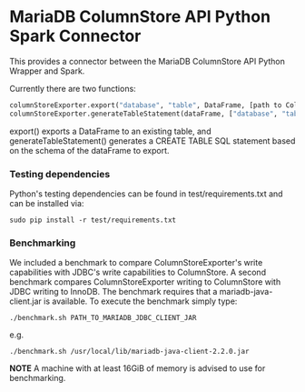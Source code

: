 # MariaDB ColumnStore API Python Spark Connector
This provides a connector between the MariaDB ColumnStore API Python Wrapper and Spark.

Currently there are two functions:
```python
columnStoreExporter.export("database", "table", DataFrame, [path to Columnstore.xml])
columnStoreExporter.generateTableStatement(dataFrame, ["database", "table", determineTypeLengths])
```
export() exports a DataFrame to an existing table, and
generateTableStatement() generates a CREATE TABLE SQL statement based on the schema of the dataFrame to export.

### Testing dependencies
Python's testing dependencies can be found in test/requirements.txt and can be installed via:
```shell
sudo pip install -r test/requirements.txt
```

### Benchmarking
We included a benchmark to compare ColumnStoreExporter's write capabilities with JDBC's write capabilities to ColumnStore. A second benchmark compares ColumnStoreExporter writing to ColumnStore with JDBC writing to InnoDB. The benchmark requires that a mariadb-java-client.jar is available. To execute the benchmark simply type:
```shell
./benchmark.sh PATH_TO_MARIADB_JDBC_CLIENT_JAR
```
e.g.
```shell
./benchmark.sh /usr/local/lib/mariadb-java-client-2.2.0.jar
```
**NOTE** A machine with at least 16GiB of memory is advised to use for benchmarking.
